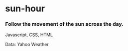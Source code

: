 # sun-hour

### Follow the movement of the sun across the day.



Javascript, CSS, HTML

Data: Yahoo Weather

